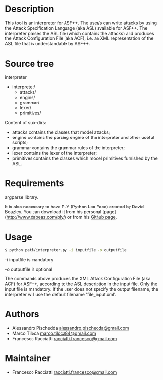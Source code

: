 Description
============
This tool is an interpreter for ASF++. The user/s can write attacks by using the Attack Specification Language (aka ASL) 
available for ASF++. The interpreter parses the ASL file (which contains the attacks) and produces the Attack Configuration
File (aka ACF), i.e. an XML representation of the ASL file that is understandable by ASF++.


Source tree
===========
interpreter
 - interpreter/
   - attacks/
   - engine/
   - grammar/
   - lexer/
   - primitives/

Content of sub-dirs: 
 + attacks contains the classes that model attacks;
 + engine contains the parsing engine of the interpreter and other useful scripts;
 + grammar contains the grammar rules of the interpreter;
 + lexer contains the lexer of the interpreter;
 + primitives contains the classes which model primitives furnished by the ASL.


Requirements
============
argparse library.

It is also necessary to have PLY (Python Lex-Yacc) created by David Beazley. You can download it from 
his personal [page] (http://www.dabeaz.com/ply/) or from his [Github page](https://github.com/dabeaz/ply).


Usage
=====
``` sh
$ python path/interpreter.py -i inputfile -o outputfile
```
-i inputfile is mandatory

-o outputfile is optional

The commands above produces the XML Attack Configuration File (aka ACF) for ASF++, according to the ASL description in the input file.
Only the input file is mandatory. If the user does not specify the output filename, the interpreter will use the default filename 'file_input.xml'.


Authors
=======
+ Alessandro Pischedda	<alessandro.pischedda@gmail.com>
+ Marco Tiloca			<marco.tiloca84@gmail.com>
+ Francesco Racciatti  	<racciatti.francesco@gmail.com>


Maintainer
==========
+ Francesco Racciatti	<racciatti.francesco@gmail.com>
